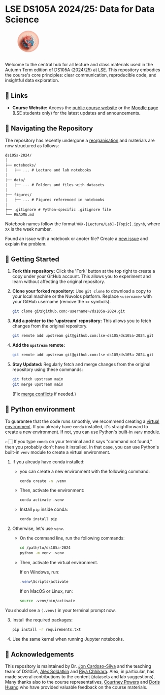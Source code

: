 # LSE DS105A 2024/25: Data for Data Science

<figure>
    <img src="./figures/ds105/DS105A_person_icon.jpeg" alt="Image created with the AI embedded in MS Designer using the prompt 'abstract salmon pink light blue icon depicting the metaphysical experience of cleaning up, reshaping, pivoting, and manipulating data in search of the purest insights in data science.'" title="Image created with the AI embedded in MS Designer using the prompt 'abstract salmon pink light blue icon depicting the metaphysical experience of cleaning up, reshaping, pivoting, and manipulating data in search of the purest insights in data science.''" role="presentation" style="object-fit: cover;width:5em;height:5em;border-radius: 50%;margin-bottom:1em;">
</figure>

Welcome to the central hub for all lecture and class materials used in the Autumn Term edition of DS105A (2024/25) at LSE. This repository embodies the course's core principles: clear communication, reproducible code, and insightful data exploration.

## 🔗 Links

- **Course Website:** Access the [public course website](https://lse-dsi.github.io/DS105) or the [Moodle page](https://moodle.lse.ac.uk/course/info.php?id=9236) (LSE students only) for the latest updates and announcements.

## 🧭 Navigating the Repository

The repository has recently undergone a [reorganisation](https://github.com/lse-ds105/ds105a-2024/issues/3) and materials are now structured as follows:

```
ds105a-2024/
│
├── notebooks/
│   ├── ... # Lecture and lab notebooks
│
├── data/
│   ├── ... # Folders and files with datasets
│
├── figures/
│   ├── ... # Figures referenced in notebooks
│
├── .gitignore # Python-specific .gitignore file
└── README.md
```

Notebook names follow the format `WXX-[Lecture/Lab]-[Topic].ipynb`, where `XX` is the week number.

Found an issue with a notebook or anoter file? Create a [new issue](https://github.com/lse-ds105/ds105a-2024/issues/new) and explain the problem. 

## 🚀 Getting Started

1. **Fork this repository:** Click the 'Fork' button at the top right to create a copy under your GitHub account. This allows you to experiment and learn without affecting the original repository.

2. **Clone your forked repository:** Use `git clone` to download a copy to your local machine or the Nuvolos platform. Replace `<username>` with your GitHub username (remove the `<>` symbols).

    ```bash
    git clone git@github.com:<username>/ds105a-2024.git
    ```

3. **Add a pointer to the 'upstream' repository:** This allows you to fetch changes from the original repository.

    ```bash
    git remote add upstream git@github.com:lse-ds105/ds105a-2024.git
    ```

4. **Add the `upstream` remote:**

    ```bash
    git remote add upstream git@github.com:lse-ds105/ds105a-2024.git
    ```

5. **Stay Updated:** Regularly fetch and merge changes from the original repository using these commands:
    ```bash
    git fetch upstream main
    git merge upstream main
    ```

    (Fix [merge conflicts](https://docs.github.com/en/github/collaborating-with-pull-requests/addressing-merge-conflicts/about-merge-conflicts) if needed.)

## 🐍 Python environment

To guarantee that the code runs smoothly, we recommend creating a [virtual environment](https://www.geeksforgeeks.org/python-virtual-environment/). If you already have `conda` installed, it's straightforward to create a new environment. If not, you can use Python's built-in `venv` module.

👉🏻 If you type `conda` on your terminal and it says "command not found," then you probably don't have it installed. In that case, you can use Python's built-in `venv` module to create a virtual environment.

1. If you already have conda installed: 

    - you can create a new environment with the following command:

        ```bash
        conda create -n .venv
        ```

    - Then, activate the environment:

        ```bash
        conda activate .venv
        ```

    - Install `pip` inside conda:

        ```bash
        conda install pip
        ```

2. Otherwise, let's use `venv`. 

    - On the command line, run the following commands:

        ```bash
        cd /path/to/ds105a-2024
        python -m venv .venv
        ```

    - Then, activate the virtual environment.

        If on Windows, run:

        ```powershell
        .venv\Scripts\activate
        ```

        If on MacOS or Linux, run:

        ```bash
        source .venv/bin/activate
        ```

You should see a `(.venv)` in your terminal prompt now.

3. Install the required packages:

    ```bash
    pip install -r requirements.txt
    ```

4. Use the same kernel when running Jupyter notebooks.

## 🙏 Acknowledgements

This repository is maintained by Dr. [Jon Cardoso-Silva](https://github.com/jonjoncardoso) and the teaching team of DS105A, [Alex Soldatkin](https://github.com/alex-soldatkin) and [Riya Chhikara](https://github.com/RiyaChhikara). Alex, in particular, has made several contributions to the content (datasets and lab suggestions). Many thanks also to the course representatives, [Courtney Powers](https://github.com/cmpowers9) and [Doris Huang](dorishuang033) who have provided valuable feedback on the course materials.

